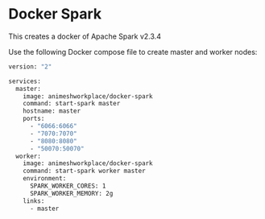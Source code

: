 # Docker Spark

This creates a docker of Apache Spark v2.3.4

Use the following Docker compose file to create master and worker nodes:

```bash
version: "2"

services:
  master:
    image: animeshworkplace/docker-spark
    command: start-spark master
    hostname: master
    ports:
      - "6066:6066"
      - "7070:7070"
      - "8080:8080"
      - "50070:50070"
  worker:
    image: animeshworkplace/docker-spark
    command: start-spark worker master
    environment:
      SPARK_WORKER_CORES: 1
      SPARK_WORKER_MEMORY: 2g
    links:
      - master
```
